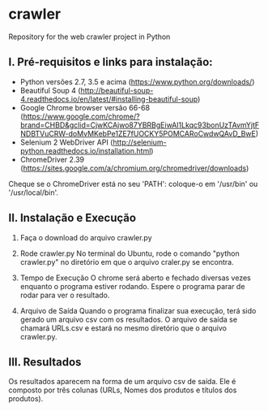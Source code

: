 # crawler
Repository for the web crawler project in Python

I. Pré-requisitos e links para instalação: 
------------

- Python versões 2.7, 3.5 e acima (https://www.python.org/downloads/)
- Beautiful Soup 4 (http://beautiful-soup-4.readthedocs.io/en/latest/#installing-beautiful-soup)
- Google Chrome browser versão 66-68 (https://www.google.com/chrome/?brand=CHBD&gclid=CjwKCAjwo87YBRBgEiwAI1Lkqc93bonUzTAvmYjtFNDBTVuCRW-doMvMKebPe1ZE7fUOCKY5POMCARoCwdwQAvD_BwE)
- Selenium 2 WebDriver API (http://selenium-python.readthedocs.io/installation.html)
- ChromeDriver 2.39 (https://sites.google.com/a/chromium.org/chromedriver/downloads)

Cheque se o ChromeDriver está no seu 'PATH': coloque-o em '/usr/bin' ou '/usr/local/bin'.



II. Instalação e Execução
----------

1. Faça o download do arquivo crawler.py

2. Rode crawler.py
No terminal do Ubuntu, rode o comando "python crawler.py" no diretório em que o arquivo craler.py se encontra. 

3. Tempo de Execução
O chrome será aberto e fechado diversas vezes enquanto o programa estiver rodando. Espere o programa parar de rodar para ver o resultado.

4. Arquivo de Saída
Quando o programa finalizar sua execução, terá sido gerado um arquivo csv com os resultados. O arquivo de saída se chamará URLs.csv e estará no mesmo diretório que o arquivo crawler.py.



III. Resultados
----------

Os resultados aparecem na forma de um arquivo csv de saída. Ele é composto por três colunas (URLs, Nomes dos produtos e títulos dos produtos).

